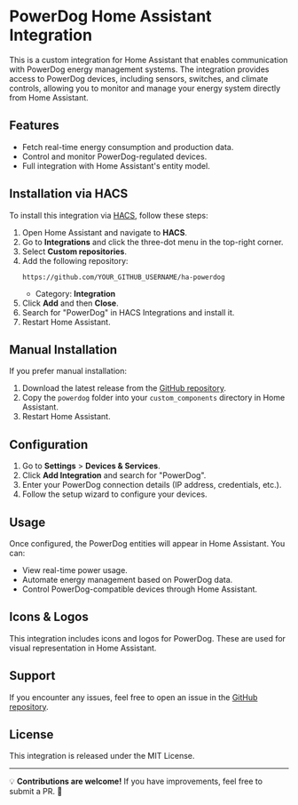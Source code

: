 # PowerDog Home Assistant Integration

This is a custom integration for Home Assistant that enables communication with PowerDog energy management systems. The integration provides access to PowerDog devices, including sensors, switches, and climate controls, allowing you to monitor and manage your energy system directly from Home Assistant.

## Features
- Fetch real-time energy consumption and production data.
- Control and monitor PowerDog-regulated devices.
- Full integration with Home Assistant's entity model.

## Installation via HACS
To install this integration via [HACS](https://hacs.xyz/), follow these steps:

1. Open Home Assistant and navigate to **HACS**.
2. Go to **Integrations** and click the three-dot menu in the top-right corner.
3. Select **Custom repositories**.
4. Add the following repository:
   ```
   https://github.com/YOUR_GITHUB_USERNAME/ha-powerdog
   ```
    - Category: **Integration**
5. Click **Add** and then **Close**.
6. Search for "PowerDog" in HACS Integrations and install it.
7. Restart Home Assistant.

## Manual Installation
If you prefer manual installation:
1. Download the latest release from the [GitHub repository](https://github.com/YOUR_GITHUB_USERNAME/ha-powerdog).
2. Copy the `powerdog` folder into your `custom_components` directory in Home Assistant.
3. Restart Home Assistant.

## Configuration
1. Go to **Settings** > **Devices & Services**.
2. Click **Add Integration** and search for "PowerDog".
3. Enter your PowerDog connection details (IP address, credentials, etc.).
4. Follow the setup wizard to configure your devices.

## Usage
Once configured, the PowerDog entities will appear in Home Assistant. You can:
- View real-time power usage.
- Automate energy management based on PowerDog data.
- Control PowerDog-compatible devices through Home Assistant.

## Icons & Logos
This integration includes icons and logos for PowerDog. These are used for visual representation in Home Assistant.

## Support
If you encounter any issues, feel free to open an issue in the [GitHub repository](https://github.com/YOUR_GITHUB_USERNAME/ha-powerdog/issues).

## License
This integration is released under the MIT License.

---
💡 **Contributions are welcome!** If you have improvements, feel free to submit a PR. 🚀

